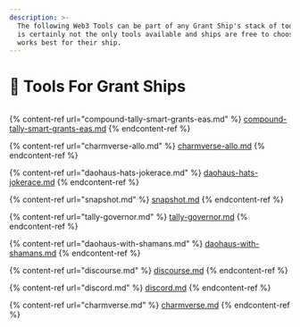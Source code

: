 ```yaml
---
description: >-
  The following Web3 Tools can be part of any Grant Ship's stack of tools. This
  is certainly not the only tools available and ships are free to choose what
  works best for their ship.
---
```


# 🐙 Tools For Grant Ships

<figure><img src="../../.gitbook/assets/tooolsneeded.png" alt=""><figcaption></figcaption></figure>

{% content-ref url="compound-tally-smart-grants-eas.md" %}
[compound-tally-smart-grants-eas.md](compound-tally-smart-grants-eas.md)
{% endcontent-ref %}

{% content-ref url="charmverse-allo.md" %}
[charmverse-allo.md](charmverse-allo.md)
{% endcontent-ref %}

{% content-ref url="daohaus-hats-jokerace.md" %}
[daohaus-hats-jokerace.md](daohaus-hats-jokerace.md)
{% endcontent-ref %}

{% content-ref url="snapshot.md" %}
[snapshot.md](snapshot.md)
{% endcontent-ref %}

{% content-ref url="tally-governor.md" %}
[tally-governor.md](tally-governor.md)
{% endcontent-ref %}

{% content-ref url="daohaus-with-shamans.md" %}
[daohaus-with-shamans.md](daohaus-with-shamans.md)
{% endcontent-ref %}

{% content-ref url="discourse.md" %}
[discourse.md](discourse.md)
{% endcontent-ref %}

{% content-ref url="discord.md" %}
[discord.md](discord.md)
{% endcontent-ref %}

{% content-ref url="charmverse.md" %}
[charmverse.md](charmverse.md)
{% endcontent-ref %}

